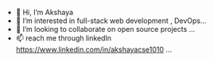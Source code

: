 - 👋 Hi, I’m Akshaya 
- 👀 I’m interested in full-stack web development  , DevOps...
- 💞️ I’m looking to collaborate on open source projects ...
- 📫 reach me through linkedIn https://www.linkedin.com/in/akshayacse1010 ...

<!---
Akshayacse1010/Akshayacse1010 is a ✨ special ✨ repository because its `README.md` (this file) appears on your GitHub profile.
You can click the Preview link to take a look at your changes.
--->
